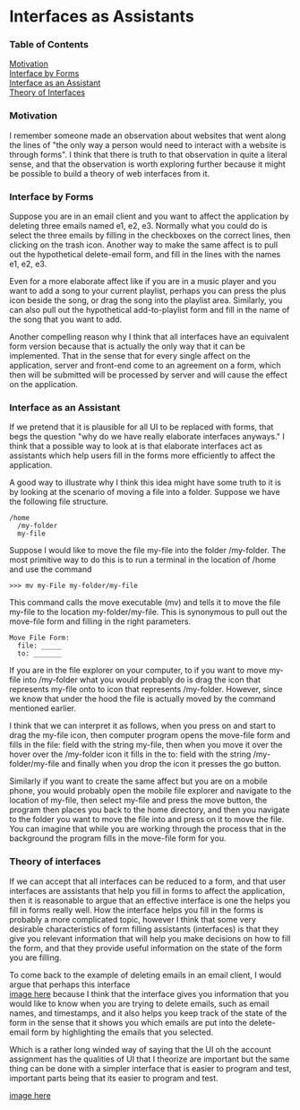 # Interfaces as Assistants

### Table of Contents
[Motivation](#motivation)\
[Interface by Forms](#interface-by-forms)\
[Interface as an Assistant](#interface-as-an-assistant)\
[Theory of Interfaces](#theory-of-interfaces)

### Motivation <span id='1'></span>

I remember someone made an observation about websites that went along the lines of "the only way a person would need to interact with a website is through forms". I think that there is truth to that observation in quite a literal sense, and that the observation is worth exploring further because it might be possible to build a theory of web interfaces from it.

### Interface by Forms

Suppose you are in an email client and you want to affect the application by deleting three emails named e1, e2, e3. Normally what you could do is select the three emails by filling in the checkboxes on the correct lines, then clicking on the trash icon. Another way to make the same affect is to pull out the hypothetical delete-email form, and fill in the lines with the names e1, e2, e3.

Even for a more elaborate affect like if you are in a music player and you want to add a song to your current playlist, perhaps you can press the plus icon beside the song, or drag the song into the playlist area. Similarly, you can also pull out the hypothetical add-to-playlist form and fill in the name of the song that you want to add.

Another compelling reason why I think that all interfaces have an equivalent form version because that is actually the only way that it can be implemented. That in the sense that for every single affect on the application, server and front-end come to an agreement on a form, which then will be submitted will be processed by server and will cause the effect on the application.

### Interface as an Assistant <span id='3'></span>

If we pretend that it is plausible for all UI to be replaced with forms, that begs the question "why do we have really elaborate interfaces anyways." I think that a possible way to look at is that elaborate interfaces act as assistants which help users fill in the forms more efficiently to affect the application.

A good way to illustrate why I think this idea might have some truth to it is by looking at the scenario of moving a file into a folder. Suppose we have the following file structure.

```
/home
  /my-folder
  my-file
```

Suppose I would like to move the file my-file into the folder /my-folder. The most primitive way to do this is to run a terminal in the location of /home and use the command

```
>>> mv my-File my-folder/my-file
```

This command calls the move executable (mv) and tells it to move the file my-file to the location my-folder/my-file. This is synonymous to pull out the move-file form and filling in the right parameters.

```
Move File Form:
  file: _____
  to: _______
```

If you are in the file explorer on your computer, to if you want to move my-file into /my-folder what you would probably do is drag the icon that represents my-file onto to icon that represents /my-folder. However, since we know that under the hood the file is actually moved by the command mentioned earlier.

I think that we can interpret it as follows, when you press on and start to drag the my-file icon, then computer program opens the move-file form and fills in the file: field with the string my-file, then when you move it over the hover over the /my-folder icon it fills in the to: field with the string /my-folder/my-file and finally when you drop the icon it presses the go button.

Similarly if you want to create the same affect but you are on a mobile phone,  you would probably open the mobile file explorer and navigate to the location of my-file, then select my-file and press the move button, the program then places you back to the home directory, and then you navigate to the folder you want to move the file into and press on it to move the file. You can imagine that while you are working through the process that in the background the program fills in the move-file form for you.

### Theory of interfaces

If we can accept that all interfaces can be reduced to a form, and that user interfaces are assistants that help you fill in forms to affect the application, then it is reasonable to argue that an effective interface is one the helps you fill in forms really well. How the interface helps you fill in the forms is probably a more complicated topic, however I think that some very desirable characteristics of form filling assistants (interfaces) is that they give you relevant information that will help you make decisions on how to fill the form, and that they provide useful information on the state of the form you are filling.

To come back to the example of deleting emails in an email client, I would argue that perhaps this interface\
[image here]()
because I think that the interface gives you information that you would like to know when you are trying to delete emails, such as email names, and timestamps, and it also helps you keep track of the state of the form in the sense that it shows you which emails are put into the delete-email form by highlighting the emails that you selected.

Which is a rather long winded way of saying that the UI oh the account assignment has the qualities of UI that I theorize are important but the same thing can be done with a simpler interface that is easier to program and test, important parts being that its easier to program and test.

[image here]()
